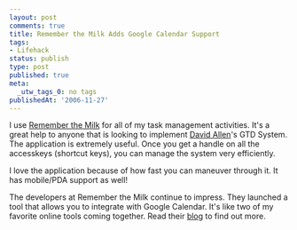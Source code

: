 ```yaml
---
layout: post
comments: true
title: Remember the Milk Adds Google Calendar Support
tags:
- Lifehack
status: publish
type: post
published: true
meta:
  _utw_tags_0: no tags
publishedAt: '2006-11-27'
---
```


I use <a title="RTM" href="https://blog.enlightsolutions.com/www.rememberthemilk.com">Remember the Milk</a> for all of my task management activities. It's a great help to anyone that is looking to implement <a title="David Allen" href="https://davidco.com/">David Allen</a>'s GTD System. The application is extremely useful. Once you get a handle on all the accesskeys (shortcut keys), you can manage the system very efficiently.

I love the application because of how fast you can maneuver through it. It has mobile/PDA support as well!

The developers at Remember the Milk continue to impress. They launched a tool that allows you to integrate with Google Calendar. It's like two of my favorite online tools coming together. Read their <a title="RTM Adds GCal Support" href="https://blog.rememberthemilk.com/2006/11/add-your-tasks-to-google-calendar.html">blog</a> to find out more.
